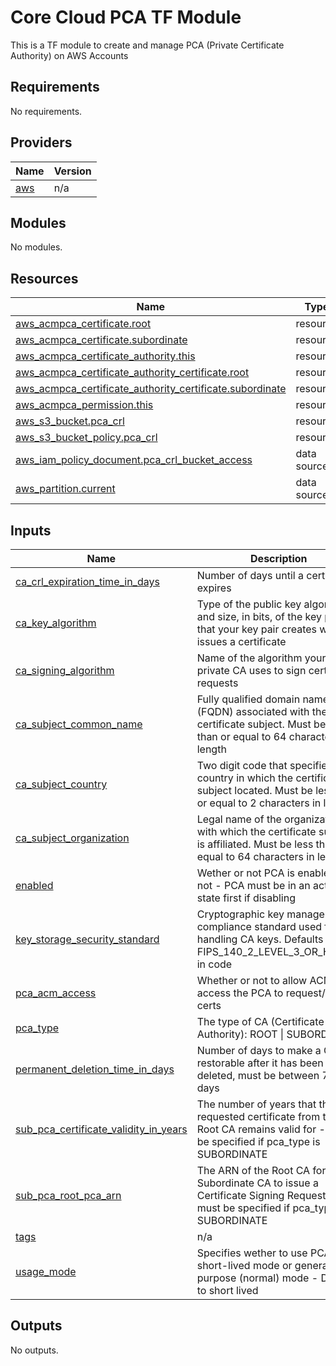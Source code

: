 # Core Cloud PCA TF Module

This is a TF module to create and manage PCA (Private Certificate Authority) on AWS Accounts

<!-- BEGIN_TF_DOCS -->
## Requirements

No requirements.

## Providers

| Name | Version |
|------|---------|
| <a name="provider_aws"></a> [aws](#provider\_aws) | n/a |

## Modules

No modules.

## Resources

| Name | Type |
|------|------|
| [aws_acmpca_certificate.root](https://registry.terraform.io/providers/hashicorp/aws/latest/docs/resources/acmpca_certificate) | resource |
| [aws_acmpca_certificate.subordinate](https://registry.terraform.io/providers/hashicorp/aws/latest/docs/resources/acmpca_certificate) | resource |
| [aws_acmpca_certificate_authority.this](https://registry.terraform.io/providers/hashicorp/aws/latest/docs/resources/acmpca_certificate_authority) | resource |
| [aws_acmpca_certificate_authority_certificate.root](https://registry.terraform.io/providers/hashicorp/aws/latest/docs/resources/acmpca_certificate_authority_certificate) | resource |
| [aws_acmpca_certificate_authority_certificate.subordinate](https://registry.terraform.io/providers/hashicorp/aws/latest/docs/resources/acmpca_certificate_authority_certificate) | resource |
| [aws_acmpca_permission.this](https://registry.terraform.io/providers/hashicorp/aws/latest/docs/resources/acmpca_permission) | resource |
| [aws_s3_bucket.pca_crl](https://registry.terraform.io/providers/hashicorp/aws/latest/docs/resources/s3_bucket) | resource |
| [aws_s3_bucket_policy.pca_crl](https://registry.terraform.io/providers/hashicorp/aws/latest/docs/resources/s3_bucket_policy) | resource |
| [aws_iam_policy_document.pca_crl_bucket_access](https://registry.terraform.io/providers/hashicorp/aws/latest/docs/data-sources/iam_policy_document) | data source |
| [aws_partition.current](https://registry.terraform.io/providers/hashicorp/aws/latest/docs/data-sources/partition) | data source |

## Inputs

| Name | Description | Type | Default | Required |
|------|-------------|------|---------|:--------:|
| <a name="input_ca_crl_expiration_time_in_days"></a> [ca\_crl\_expiration\_time\_in\_days](#input\_ca\_crl\_expiration\_time\_in\_days) | Number of days until a certificate expires | `number` | `7` | no |
| <a name="input_ca_key_algorithm"></a> [ca\_key\_algorithm](#input\_ca\_key\_algorithm) | Type of the public key algorithm and size, in bits, of the key pair that your key pair creates when it issues a certificate | `string` | `"RSA_4096"` | no |
| <a name="input_ca_signing_algorithm"></a> [ca\_signing\_algorithm](#input\_ca\_signing\_algorithm) | Name of the algorithm your private CA uses to sign certificate requests | `string` | `"SHA512WITHRSA"` | no |
| <a name="input_ca_subject_common_name"></a> [ca\_subject\_common\_name](#input\_ca\_subject\_common\_name) | Fully qualified domain name (FQDN) associated with the certificate subject. Must be less than or equal to 64 characters in length | `string` | n/a | yes |
| <a name="input_ca_subject_country"></a> [ca\_subject\_country](#input\_ca\_subject\_country) | Two digit code that specifies the country in which the certificate subject located. Must be less than or equal to 2 characters in length | `string` | n/a | yes |
| <a name="input_ca_subject_organization"></a> [ca\_subject\_organization](#input\_ca\_subject\_organization) | Legal name of the organization with which the certificate subject is affiliated. Must be less than or equal to 64 characters in length | `string` | n/a | yes |
| <a name="input_enabled"></a> [enabled](#input\_enabled) | Wether or not PCA is enabled or not - PCA must be in an active state first if disabling | `bool` | `true` | no |
| <a name="input_key_storage_security_standard"></a> [key\_storage\_security\_standard](#input\_key\_storage\_security\_standard) | Cryptographic key management compliance standard used for handling CA keys. Defaults to FIPS\_140\_2\_LEVEL\_3\_OR\_HIGHER in code | `string` | `null` | no |
| <a name="input_pca_acm_access"></a> [pca\_acm\_access](#input\_pca\_acm\_access) | Whether or not to allow ACM to access the PCA to request/renew certs | `bool` | `false` | no |
| <a name="input_pca_type"></a> [pca\_type](#input\_pca\_type) | The type of CA (Certificate Authority): ROOT \| SUBORDINATE | `string` | n/a | yes |
| <a name="input_permanent_deletion_time_in_days"></a> [permanent\_deletion\_time\_in\_days](#input\_permanent\_deletion\_time\_in\_days) | Number of days to make a CA restorable after it has been deleted, must be between 7 to 30 days | `number` | `30` | no |
| <a name="input_sub_pca_certificate_validity_in_years"></a> [sub\_pca\_certificate\_validity\_in\_years](#input\_sub\_pca\_certificate\_validity\_in\_years) | The number of years that the requested certificate from the Root CA remains valid for - must be specified if pca\_type is SUBORDINATE | `number` | `null` | no |
| <a name="input_sub_pca_root_pca_arn"></a> [sub\_pca\_root\_pca\_arn](#input\_sub\_pca\_root\_pca\_arn) | The ARN of the Root CA for the Subordinate CA to issue a Certificate Signing Request to - must be specified if pca\_type is SUBORDINATE | `string` | `null` | no |
| <a name="input_tags"></a> [tags](#input\_tags) | n/a | `map(string)` | `{}` | no |
| <a name="input_usage_mode"></a> [usage\_mode](#input\_usage\_mode) | Specifies wether to use PCA in short-lived mode or general purpose (normal) mode - Defaults to short lived | `string` | `"SHORT_LIVED_CERTIFICATE"` | no |

## Outputs

No outputs.
<!-- END_TF_DOCS -->